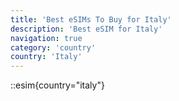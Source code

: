 ```yaml
---
title: 'Best eSIMs To Buy for Italy'
description: 'Best eSIM for Italy'
navigation: true
category: 'country'
country: 'Italy'
---
```


::esim{country="italy"}

